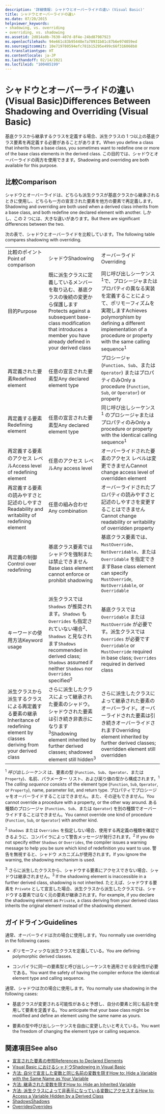 ```yaml
---
description: '詳細情報: シャドウとオーバーライドの違い (Visual Basic)'
title: シャドウとオーバーライドの違い
ms.date: 07/20/2015
helpviewer_keywords:
- shadowing, vs. overriding
- overriding, vs. shadowing
ms.assetid: 2d014a0b-7630-407d-8f4e-24bd87987923
ms.openlocfilehash: 94e661c83b95448e7a78931b81c87b6e974059ed
ms.sourcegitcommit: 10e719780594efc781b15295e499c66f316068b8
ms.translationtype: HT
ms.contentlocale: ja-JP
ms.lasthandoff: 02/14/2021
ms.locfileid: "100485199"
---
```

# <a name="differences-between-shadowing-and-overriding-visual-basic"></a><span data-ttu-id="f8525-103">シャドウとオーバーライドの違い (Visual Basic)</span><span class="sxs-lookup"><span data-stu-id="f8525-103">Differences Between Shadowing and Overriding (Visual Basic)</span></span>

<span data-ttu-id="f8525-104">基底クラスから継承するクラスを定義する場合、派生クラスの 1 つ以上の基底クラス要素を再定義する必要があることがあります。</span><span class="sxs-lookup"><span data-stu-id="f8525-104">When you define a class that inherits from a base class, you sometimes want to redefine one or more of the base class elements in the derived class.</span></span> <span data-ttu-id="f8525-105">この目的では、シャドウとオーバーライドの両方を使用できます。</span><span class="sxs-lookup"><span data-stu-id="f8525-105">Shadowing and overriding are both available for this purpose.</span></span>  
  
## <a name="comparison"></a><span data-ttu-id="f8525-106">比較</span><span class="sxs-lookup"><span data-stu-id="f8525-106">Comparison</span></span>  

 <span data-ttu-id="f8525-107">シャドウとオーバーライドは、どちらも派生クラスが基底クラスから継承されるときに使用し、どちらも一方の宣言された要素を他方の要素で再定義します。</span><span class="sxs-lookup"><span data-stu-id="f8525-107">Shadowing and overriding are both used when a derived class inherits from a base class, and both redefine one declared element with another.</span></span> <span data-ttu-id="f8525-108">しかし、この 2 つには、大きな違いがあります。</span><span class="sxs-lookup"><span data-stu-id="f8525-108">But there are significant differences between the two.</span></span>  
  
 <span data-ttu-id="f8525-109">次の表で、シャドウとオーバーライドを比較しています。</span><span class="sxs-lookup"><span data-stu-id="f8525-109">The following table compares shadowing with overriding.</span></span>  
  
||||  
|---|---|---|  
|<span data-ttu-id="f8525-110">比較のポイント</span><span class="sxs-lookup"><span data-stu-id="f8525-110">Point of comparison</span></span>|<span data-ttu-id="f8525-111">シャドウ</span><span class="sxs-lookup"><span data-stu-id="f8525-111">Shadowing</span></span>|<span data-ttu-id="f8525-112">オーバーライド</span><span class="sxs-lookup"><span data-stu-id="f8525-112">Overriding</span></span>|  
|<span data-ttu-id="f8525-113">目的</span><span class="sxs-lookup"><span data-stu-id="f8525-113">Purpose</span></span>|<span data-ttu-id="f8525-114">既に派生クラスに定義しているメンバーを取り込む、基底クラスの後続の変更から保護します</span><span class="sxs-lookup"><span data-stu-id="f8525-114">Protects against a subsequent base-class modification that introduces a member you have already defined in your derived class</span></span>|<span data-ttu-id="f8525-115">同じ呼び出しシーケンス<sup>1</sup>で、プロシージャまたはプロパティの異なる実装を定義することによって、ポリモーフィズムを実現します</span><span class="sxs-lookup"><span data-stu-id="f8525-115">Achieves polymorphism by defining a different implementation of a procedure or property with the same calling sequence<sup>1</sup></span></span>|  
|<span data-ttu-id="f8525-116">再定義された要素</span><span class="sxs-lookup"><span data-stu-id="f8525-116">Redefined element</span></span>|<span data-ttu-id="f8525-117">任意の宣言された要素型</span><span class="sxs-lookup"><span data-stu-id="f8525-117">Any declared element type</span></span>|<span data-ttu-id="f8525-118">プロシージャ (`Function`、`Sub`、または `Operator`) またはプロパティのみ</span><span class="sxs-lookup"><span data-stu-id="f8525-118">Only a procedure (`Function`, `Sub`, or `Operator`) or property</span></span>|  
|<span data-ttu-id="f8525-119">再定義する要素</span><span class="sxs-lookup"><span data-stu-id="f8525-119">Redefining element</span></span>|<span data-ttu-id="f8525-120">任意の宣言された要素型</span><span class="sxs-lookup"><span data-stu-id="f8525-120">Any declared element type</span></span>|<span data-ttu-id="f8525-121">同じ呼び出しシーケンス<sup>1</sup> のプロシージャまたはプロパティのみ</span><span class="sxs-lookup"><span data-stu-id="f8525-121">Only a procedure or property with the identical calling sequence<sup>1</sup></span></span>|  
|<span data-ttu-id="f8525-122">再定義する要素のアクセス レベル</span><span class="sxs-lookup"><span data-stu-id="f8525-122">Access level of redefining element</span></span>|<span data-ttu-id="f8525-123">任意のアクセス レベル</span><span class="sxs-lookup"><span data-stu-id="f8525-123">Any access level</span></span>|<span data-ttu-id="f8525-124">オーバーライドされた要素のアクセス レベルは変更できません</span><span class="sxs-lookup"><span data-stu-id="f8525-124">Cannot change access level of overridden element</span></span>|  
|<span data-ttu-id="f8525-125">再定義する要素の読みやすさと記述のしやすさ</span><span class="sxs-lookup"><span data-stu-id="f8525-125">Readability and writability of redefining element</span></span>|<span data-ttu-id="f8525-126">任意の組み合わせ</span><span class="sxs-lookup"><span data-stu-id="f8525-126">Any combination</span></span>|<span data-ttu-id="f8525-127">オーバーライドされたプロパティの読みやすさと記述のしやすさを変更することはできません</span><span class="sxs-lookup"><span data-stu-id="f8525-127">Cannot change readability or writability of overridden property</span></span>|  
|<span data-ttu-id="f8525-128">再定義の制御</span><span class="sxs-lookup"><span data-stu-id="f8525-128">Control over redefining</span></span>|<span data-ttu-id="f8525-129">基底クラス要素ではシャドウを強制または禁止できません</span><span class="sxs-lookup"><span data-stu-id="f8525-129">Base class element cannot enforce or prohibit shadowing</span></span>|<span data-ttu-id="f8525-130">基底クラス要素では、`MustOverride`、`NotOverridable`、または `Overridable` を指定できます</span><span class="sxs-lookup"><span data-stu-id="f8525-130">Base class element can specify `MustOverride`, `NotOverridable`, or `Overridable`</span></span>|  
|<span data-ttu-id="f8525-131">キーワードの使用方法</span><span class="sxs-lookup"><span data-stu-id="f8525-131">Keyword usage</span></span>|<span data-ttu-id="f8525-132">派生クラスでは `Shadows` が推奨されます。`Shadows` も `Overrides` も指定されていない場合<sup>2</sup>、`Shadows` と見なされます</span><span class="sxs-lookup"><span data-stu-id="f8525-132">`Shadows` recommended in derived class; `Shadows` assumed if neither `Shadows` nor `Overrides` specified<sup>2</sup></span></span>|<span data-ttu-id="f8525-133">基底クラスでは `Overridable` または `MustOverride` が必要です。派生クラスでは `Overrides` が必要です</span><span class="sxs-lookup"><span data-stu-id="f8525-133">`Overridable` or `MustOverride` required in base class; `Overrides` required in derived class</span></span>|  
|<span data-ttu-id="f8525-134">派生クラスから派生するクラスによる再定義する要素の継承</span><span class="sxs-lookup"><span data-stu-id="f8525-134">Inheritance of redefining element by classes deriving from your derived class</span></span>|<span data-ttu-id="f8525-135">さらに派生したクラスによって継承された要素のシャドウ。シャドウされた要素は引き続き非表示になります<sup>3</sup></span><span class="sxs-lookup"><span data-stu-id="f8525-135">Shadowing element inherited by further derived classes; shadowed element still hidden<sup>3</sup></span></span>|<span data-ttu-id="f8525-136">さらに派生したクラスによって継承された要素のオーバーライド。オーバーライドされた要素は引き続きオーバーライドされます</span><span class="sxs-lookup"><span data-stu-id="f8525-136">Overriding element inherited by further derived classes; overridden element still overridden</span></span>|  
  
 <span data-ttu-id="f8525-137"><sup>1</sup> *呼び出しシーケンス* は、要素の型 (`Function`、`Sub`、`Operator`、または `Property`)、名前、パラメーター リスト、および戻り値の型から構成されます。</span><span class="sxs-lookup"><span data-stu-id="f8525-137"><sup>1</sup> The *calling sequence* consists of the element type (`Function`, `Sub`, `Operator`, or `Property`), name, parameter list, and return type.</span></span> <span data-ttu-id="f8525-138">プロパティでプロシージャをオーバーライドすることはできません。また、その逆もできません。</span><span class="sxs-lookup"><span data-stu-id="f8525-138">You cannot override a procedure with a property, or the other way around.</span></span> <span data-ttu-id="f8525-139">ある種類のプロシージャ (`Function`、`Sub`、または `Operator`) を別の種類でオーバーライドすることはできません。</span><span class="sxs-lookup"><span data-stu-id="f8525-139">You cannot override one kind of procedure (`Function`, `Sub`, or `Operator`) with another kind.</span></span>  
  
 <span data-ttu-id="f8525-140"><sup>2</sup> `Shadows` または `Overrides` を指定しない場合、使用する再定義の種類を確認できるように、コンパイラによって警告メッセージが発行されます。</span><span class="sxs-lookup"><span data-stu-id="f8525-140"><sup>2</sup> If you do not specify either `Shadows` or `Overrides`, the compiler issues a warning message to help you be sure which kind of redefinition you want to use.</span></span> <span data-ttu-id="f8525-141">警告を無視すると、シャドウ メカニズムが使用されます。</span><span class="sxs-lookup"><span data-stu-id="f8525-141">If you ignore the warning, the shadowing mechanism is used.</span></span>  
  
 <span data-ttu-id="f8525-142"><sup>3</sup> さらに派生したクラスから、シャドウする要素にアクセスできない場合、シャドウは継承されません。</span><span class="sxs-lookup"><span data-stu-id="f8525-142"><sup>3</sup> If the shadowing element is inaccessible in a further derived class, shadowing is not inherited.</span></span> <span data-ttu-id="f8525-143">たとえば、シャドウする要素を `Private` として宣言した場合、派生クラスから派生したクラスでは、シャドウする要素ではなく元の要素が継承されます。</span><span class="sxs-lookup"><span data-stu-id="f8525-143">For example, if you declare the shadowing element as `Private`, a class deriving from your derived class inherits the original element instead of the shadowing element.</span></span>  
  
## <a name="guidelines"></a><span data-ttu-id="f8525-144">ガイドライン</span><span class="sxs-lookup"><span data-stu-id="f8525-144">Guidelines</span></span>  

 <span data-ttu-id="f8525-145">通常、オーバーライドは次の場合に使用します。</span><span class="sxs-lookup"><span data-stu-id="f8525-145">You normally use overriding in the following cases:</span></span>  
  
- <span data-ttu-id="f8525-146">ポリモーフィックな派生クラスを定義している。</span><span class="sxs-lookup"><span data-stu-id="f8525-146">You are defining polymorphic derived classes.</span></span>  
  
- <span data-ttu-id="f8525-147">コンパイラに同一の要素型と呼び出しシーケンスを適用させる安全性が必要である。</span><span class="sxs-lookup"><span data-stu-id="f8525-147">You want the safety of having the compiler enforce the identical element type and calling sequence.</span></span>  
  
 <span data-ttu-id="f8525-148">通常、シャドウは次の場合に使用します。</span><span class="sxs-lookup"><span data-stu-id="f8525-148">You normally use shadowing in the following cases:</span></span>  
  
- <span data-ttu-id="f8525-149">基底クラスが変更される可能性があると予想し、自分の要素と同じ名前を使用して要素を定義する。</span><span class="sxs-lookup"><span data-stu-id="f8525-149">You anticipate that your base class might be modified and define an element using the same name as yours.</span></span>  
  
- <span data-ttu-id="f8525-150">要素の型や呼び出しシーケンスを自由に変更したいと考えている。</span><span class="sxs-lookup"><span data-stu-id="f8525-150">You want the freedom of changing the element type or calling sequence.</span></span>  
  
## <a name="see-also"></a><span data-ttu-id="f8525-151">関連項目</span><span class="sxs-lookup"><span data-stu-id="f8525-151">See also</span></span>

- [<span data-ttu-id="f8525-152">宣言された要素の参照</span><span class="sxs-lookup"><span data-stu-id="f8525-152">References to Declared Elements</span></span>](references-to-declared-elements.md)
- [<span data-ttu-id="f8525-153">Visual Basic におけるシャドウ</span><span class="sxs-lookup"><span data-stu-id="f8525-153">Shadowing in Visual Basic</span></span>](shadowing.md)
- [<span data-ttu-id="f8525-154">方法: 自分で宣言した変数と同じ名前の変数を隠す</span><span class="sxs-lookup"><span data-stu-id="f8525-154">How to: Hide a Variable with the Same Name as Your Variable</span></span>](how-to-hide-a-variable-with-the-same-name-as-your-variable.md)
- [<span data-ttu-id="f8525-155">方法: 継承された変数を隠す</span><span class="sxs-lookup"><span data-stu-id="f8525-155">How to: Hide an Inherited Variable</span></span>](how-to-hide-an-inherited-variable.md)
- [<span data-ttu-id="f8525-156">方法: 派生クラスによって非表示になっている変数にアクセスする</span><span class="sxs-lookup"><span data-stu-id="f8525-156">How to: Access a Variable Hidden by a Derived Class</span></span>](how-to-access-a-variable-hidden-by-a-derived-class.md)
- [<span data-ttu-id="f8525-157">Shadows</span><span class="sxs-lookup"><span data-stu-id="f8525-157">Shadows</span></span>](../../../language-reference/modifiers/shadows.md)
- [<span data-ttu-id="f8525-158">Overrides</span><span class="sxs-lookup"><span data-stu-id="f8525-158">Overrides</span></span>](../../../language-reference/modifiers/overrides.md)
